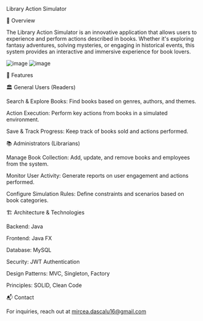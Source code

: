 Library Action Simulator

📖 Overview

The Library Action Simulator is an innovative application that allows users to experience and perform actions described in books. Whether it's exploring fantasy adventures, solving mysteries, or engaging in historical events, this system provides an interactive and immersive experience for book lovers.

![image](https://github.com/user-attachments/assets/9fc9dcc4-5ec7-4cb4-b5ed-2ca0356c51b0)
![image](https://github.com/user-attachments/assets/eb7212f0-3601-42df-9f7c-e3ac4f44a1e9)


🎯 Features

🏛 General Users (Readers)

Search & Explore Books: Find books based on genres, authors, and themes.

Action Execution: Perform key actions from books in a simulated environment.

Save & Track Progress: Keep track of books sold and actions performed.

📚 Administrators (Librarians)

Manage Book Collection: Add, update, and remove books and employees from the system.

Monitor User Activity: Generate reports on user engagement and actions performed.

Configure Simulation Rules: Define constraints and scenarios based on book categories.

🏗 Architecture & Technologies

Backend: Java 

Frontend: Java FX

Database: MySQL

Security: JWT Authentication

Design Patterns: MVC, Singleton, Factory

Principles: SOLID, Clean Code

📬 Contact

For inquiries, reach out at mircea.dascalu16@gmail.com

